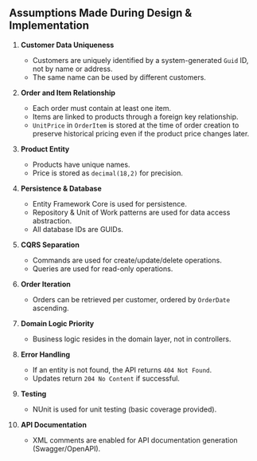 ## Assumptions Made During Design & Implementation

1. **Customer Data Uniqueness**  
   - Customers are uniquely identified by a system-generated `Guid` ID, not by name or address.  
   - The same name can be used by different customers.

2. **Order and Item Relationship**  
   - Each order must contain at least one item.  
   - Items are linked to products through a foreign key relationship.  
   - `UnitPrice` in `OrderItem` is stored at the time of order creation to preserve historical pricing even if the product price changes later.

3. **Product Entity**  
   - Products have unique names.  
   - Price is stored as `decimal(18,2)` for precision.

4. **Persistence & Database**  
   - Entity Framework Core is used for persistence.  
   - Repository & Unit of Work patterns are used for data access abstraction.  
   - All database IDs are GUIDs.

5. **CQRS Separation**  
   - Commands are used for create/update/delete operations.  
   - Queries are used for read-only operations.

6. **Order Iteration**  
   - Orders can be retrieved per customer, ordered by `OrderDate` ascending.

7. **Domain Logic Priority**  
   - Business logic resides in the domain layer, not in controllers.

8. **Error Handling**  
   - If an entity is not found, the API returns `404 Not Found`.  
   - Updates return `204 No Content` if successful.

9. **Testing**  
   - NUnit is used for unit testing (basic coverage provided).

10. **API Documentation**  
    - XML comments are enabled for API documentation generation (Swagger/OpenAPI).
